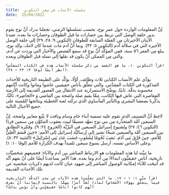 ```yaml
---
title:  سلسلة الأنساب في سِفر التكوين
date:  25/04/2022
---
```


إنَّ المعلومات الواردة حول عمر نوح، بحسب تسلسلها الزمني، تجعلنا ندرك أنَّ نوح يقوم بدور حلقة الوصل التي تربط بين حضارات ما قبل الطوفان وحضارات ما بعده. تعيدنا الآيتان الأخيرتان مِن القصَّة السابقة للطوفان (التكوين ٩: ٢٨، ٢٩) إلى حلقة الوصل الأخيرة التي في سلالة آدم (التكوين ٥: ٣٢). وبما أنَّ آدم مات عندما كان لامك، والِد نوح، يبلغ مِن العمر ٥٦ سنة، فمِن المؤكِّد أنَّ نوح قد سمع القصص والأخبار التي وردت عن آدم، والتي مِن الممكن أنْ يكون قد نقلها إلى نسله قبل الطوفان وبعده.

`اقرأ التكوين ١٠. ما هو القصد مِن ذكر سلسلة الأنساب هذه في الكتاب المقدَّس؟ (انظر أيضًا لوقا ٣: ٢٣ – ٣٨).`

يؤدِّي علم الأنساب الكتابي ثلاث وظائف. أوَّلًا، يؤكِّد على الطبيعة التاريخية للأحداث المذكورة في الكتاب المقدَّس، والتي تتعلَّق بأناس حقيقيين عاشوا وماتوا وكانت أيَّامهم محسوبة بدقَّة. ثانيًا، يوضِّح الاستمرارية عند الانتقال مِن العصور القديمة إلى الأزمنة المعاصرة التي عاش فيها الكاتب، ممَّا يقيم صلة واضحة بين الماضي وَ «الحاضِر». ثالثًا، يذكِّرنا بضعفنا البشري وبالتأثير المأساوي الذي تركته لعنة الخطيئة ونتائجها المُميتة على جميع الأجيال التالية.

لاحِظ أنَّ التصنيف الذي تقوم عليه تسمية أبناء حام وسام ويافث لا يتَّبع معايير واضحة. إنَّ السبعين أمَّة المتحدِّرة مِن بني نوح تمهِّد مسبقًا لبيت يعقوب المكوَّن مِن سبعين فردًا (التكوين ٤٦: ٢٧) ولشيوخ إسرائيل السبعين في البرِّيَّة (الخروج ٢٤: ٩). وفكرة التطابق بين السبعين أمَّة والسبعين شيخًا تشير إلى إرساليَّة إسرائيل إلى الأمم: «حِينَ قَسَمَ الْعَلِيُّ لِلأُمَمِ، حِينَ فَرَّقَ بَنِي آدَمَ، نَصَبَ تُخُومًا لِشُعُوبٍ حَسَبَ عَدَدِ بَنِي إِسْرَائِيلَ» (التثنية ٣٢: ٨). وعلى الأساس نفسه، أرسل يسوع سبعين تلميذاً بهدف الكرازة للأمم (لوقا ١٠: ١).

ما تبيِّنه لنا هذه المعلومات هو الارتباط المباشر بين آدم والآباء؛ فجميعهم شخصيَّات تاريخية، أناس حقيقيُّون ابتداءًا مِن آدم وما بعده. هذا الأمر يساعدنا أيضًا على أنْ نفهم أنَّه قد أتيحَت للآباء إمكانية الوصول المباشر إلى شهود عيان كانت لديهم ذكريات شخصية عن تلك الأحداث القديمة.

`اقرأ متَّى ١: ١ – ١٧. ما الذي تعلِّمنا هذه الآيات عن مدى الدقَّة التاريخية فيما يتعلَّق بهؤلاء الأشخاص؟ لماذا يُعَدُّ أمرًا مهمًّا بالنسبة لإيماننا أنْ نعرف أنَّهم كانوا أناسًا حقيقيِّين وأنْ نؤمن بذلك؟`